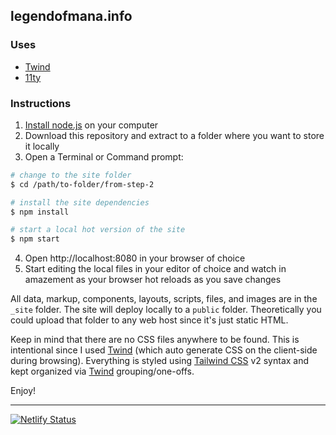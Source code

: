 ## legendofmana.info

### Uses
- [Twind](https://twind.dev/)
- [11ty](https://11ty.dev/)

### Instructions
1. [Install node.js](https://nodejs.org/) on your computer
2. Download this repository and extract to a folder where you want to store it locally
3. Open a Terminal or Command prompt:

```bash
# change to the site folder
$ cd /path/to-folder/from-step-2

# install the site dependencies
$ npm install

# start a local hot version of the site
$ npm start
```
4. Open http://localhost:8080 in your browser of choice
5. Start editing the local files in your editor of choice and watch in amazement as your browser hot reloads as you save changes

All data, markup, components, layouts, scripts, files, and images are in the `_site` folder. The site will deploy locally to a `public` folder. Theoretically you could upload that folder to any web host since it's just static HTML.

Keep in mind that there are no CSS files anywhere to be found. This is intentional since I used [Twind](https://twind.dev/) (which auto generate CSS on the client-side during browsing). Everything is styled using [Tailwind CSS](https://tailwindcss.com/) v2 syntax and kept organized via [Twind](https://twind.dev/) grouping/one-offs.

Enjoy!

---

[![Netlify Status](https://api.netlify.com/api/v1/badges/adad5c62-bc49-4a54-9e64-dfa703207f65/deploy-status)](https://app.netlify.com/sites/legendofmana-info/deploys)
